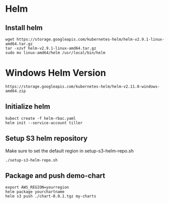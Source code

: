 
# Helm

## Install helm
```
wget https://storage.googleapis.com/kubernetes-helm/helm-v2.9.1-linux-amd64.tar.gz
tar -xzvf helm-v2.9.1-linux-amd64.tar.gz
sudo mv linux-amd64/helm /usr/local/bin/helm
```
# Windows Helm Version
```
https://storage.googleapis.com/kubernetes-helm/helm-v2.11.0-windows-amd64.zip
```

## Initialize helm

```
kubect create -f helm-rbac.yaml
helm init --service-account tiller
```

## Setup S3 helm repository
Make sure to set the default region in setup-s3-helm-repo.sh
```
./setup-s3-helm-repo.sh
```

## Package and push demo-chart

```
export AWS_REGION=yourregion 
helm package yourchartname
helm s3 push ./chart-0.0.1.tgz my-charts
